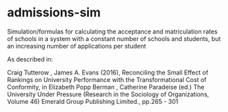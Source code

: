 # admissions-sim
Simulation/formulas for calculating the acceptance and matriculation rates of schools in a system with a constant number of schools and students, but an increasing number of applications per student

As described in:

Craig Tutterow , James A. Evans (2016), Reconciling the Small Effect of Rankings on University Performance with the Transformational Cost of Conformity, in Elizabeth Popp Berman , Catherine Paradeise (ed.) The University Under Pressure (Research in the Sociology of Organizations, Volume 46) Emerald Group Publishing Limited., pp.265 - 301
